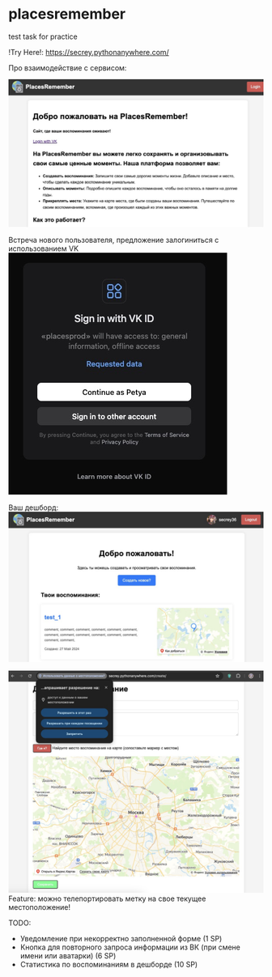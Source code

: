 # placesremember
test task for practice

!Try Here!: https://secrey.pythonanywhere.com/

Про взаимодействие с сервисом:

![start](images/start.jpeg)

Встреча нового пользователя, предложение залогиниться с использованием VK
![vk_auth](images/vk.jpeg)

Ваш дешборд:
![dashboard](images/dashboard.jpeg)

![geolocate](images/geo.jpeg)
Feature: можно телепортировать метку на свое текущее местоположение!

TODO: 
- Уведомление при некорректно заполненной форме (1 SP)
- Кнопка для повторного запроса информации из ВК (при смене имени или аватарки) (6 SP)
- Статистика по воспоминаниям в дешборде (10 SP)
